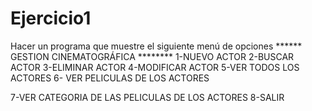 # Ejercicio1

Hacer un programa que muestre el siguiente menú de opciones
****** GESTION CINEMATOGRÁFICA ********
1-NUEVO ACTOR
2-BUSCAR ACTOR
3-ELIMINAR ACTOR
4-MODIFICAR ACTOR
5-VER TODOS LOS ACTORES
6- VER PELICULAS DE LOS ACTORES

7-VER CATEGORIA DE LAS PELICULAS DE LOS ACTORES
8-SALIR
